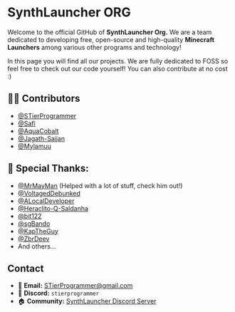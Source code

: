 # SynthLauncher ORG

Welcome to the official GitHub of **SynthLauncher Org.** We are a team dedicated to developing free, open-source and high-quality **Minecraft Launchers** among various other programs and technology!

In this page you will find all our projects. We are fully dedicated to FOSS so feel free to check out our code yourself! You can also contribute at no cost :)

## 👨‍💻 Contributors
- [@STierProgrammer](https://github.com/stierprogrammer)
- [@Safi](https://github.com/safiworks)
- [@AquaCobalt](https://github.com/aquacobalt)
- [@Jagath-Sajjan](https://github.com/jagath-sajjan)
- [@Mylamuu](https://github.com/Mylamuu)
  
## 💖 Special Thanks: 
- [@MrMayMan](https://github.com/Mrmayman) (Helped with a lot of stuff, check him out!)
- [@VoltagedDebunked](https://github.com/voltageddebunked)
- [@ALocalDeveloper](https://github.com/ALocalDeveloper)
- [@Heraclito-Q-Saldanha](https://github.com/Heraclito-Q-Saldanha)
- [@bit122](https://github.com/bit122)
- [@sgBando](https://github.com/sgBando)
- [@KapTheGuy](https://github.com/KapTheGuy)
- [@ZbrDeev](https://github.com/ZbrDeev)
- And others...

## Contact 
- 📧 **Email:** [STierProgrammer@gmail.com](mailto:STierProgrammer@gmail.com)  
- 💬 **Discord:** `stierprogrammer`
- 🏠 **Community:** [SynthLauncher Discord Server](https://discord.gg/3VcystaNCf)
